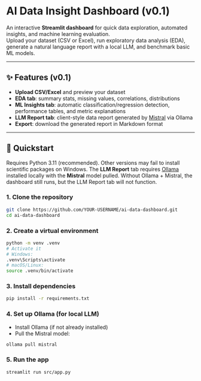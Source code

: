 # AI Data Insight Dashboard (v0.1)

An interactive **Streamlit dashboard** for quick data exploration, automated insights, and machine learning evaluation.  
Upload your dataset (CSV or Excel), run exploratory data analysis (EDA), generate a natural language report with a local LLM, and benchmark basic ML models.

---

## ✨ Features (v0.1)
- **Upload CSV/Excel** and preview your dataset
- **EDA tab**: summary stats, missing values, correlations, distributions
- **ML Insights tab**: automatic classification/regression detection, performance tables, and metric explanations
- **LLM Report tab**: client-style data report generated by [Mistral](https://ollama.com/library/mistral) via Ollama
- **Export**: download the generated report in Markdown format

---

## 🚀 Quickstart

Requires Python 3.11 (recommended). Other versions may fail to install scientific packages on Windows.
The **LLM Report** tab requires [Ollama](https://ollama.com/) installed locally with the **Mistral** model pulled.
Without Ollama + Mistral, the dashboard still runs, but the LLM Report tab will not function.

### 1. Clone the repository

```bash
git clone https://github.com/YOUR-USERNAME/ai-data-dashboard.git
cd ai-data-dashboard
```

### 2. Create a virtual environment

```bash
python -m venv .venv
# Activate it
# Windows:
.venv\Scripts\activate
# macOS/Linux:
source .venv/bin/activate
```

### 3. Install dependencies

```bash
pip install -r requirements.txt
```

### 4. Set up Ollama (for local LLM)

- Install Ollama (if not already installed)
- Pull the Mistral model:

```bash
ollama pull mistral
```

### 5. Run the app

```bash
streamlit run src/app.py
```